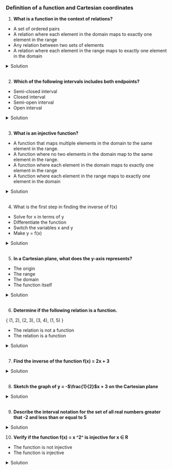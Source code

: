 ### Definition of a function and Cartesian coordinates

1. **What is a function in the context of relations?**

- A set of ordered pairs
- A relation where each element in the domain maps to exactly one element in the range
- Any relation between two sets of elements
- A relation where each element in the range maps to exactly one element in the domain

<details>
  <summary>Solution</summary>

A relation where each element in the domain maps to exactly one element in the range

</details>

</br>

2. **Which of the following intervals includes both endpoints?**

- Semi-closed interval
- Closed interval
- Semi-open interval
- Open interval

<details>
  <summary>Solution</summary>

Closed interval

</details>

</br>

3. **What is an injective function?**

- A function that maps multiple elements in the domain to the same element in the range.
- A function where no two elements in the domain map to the same element in the range.
- A function where each element in the domain maps to exactly one element in the range
- A function where each element in the range maps to exactly one element in the domain

<details>
  <summary>Solution</summary>

A function where no two elements in the domain map to the same element in the range.

</details>

</br>

4. What is the first step in finding the inverse of f(x)

- Solve for x in terms of y
- Differentiate the function
- Switch the variables x and y
- Make y = f(x)

<details>
  <summary>Solution</summary>

Make y = f(x)

</details>

</br>

5. **In a Cartesian plane, what does the y-axis represents?**

- The origin
- The range
- The domain
- The function itself

<details>
  <summary>Solution</summary>

The range

</details>

</br>

6. **Determine if the following relation is a function.**

{ (1, 2), (2, 3), (3, 4), (1, 5) }

- The relation is not a function
- The relation is a function

<details>
  <summary>Solution</summary>

The relation is not a function

</details>

</br>

7. **Find the inverse of the function f(x) = 2x + 3**

<details>
  <summary>Solution</summary>

  <br>

To find the inverse of the function \(f(x) = 2x + 3\), follow these steps:

---

#### Steps:

1. **Rewrite \(f(x)\) as \(y\):**
   \[
   y = 2x + 3
   \]

2. **Switch \(x\) and \(y\):**
   This reflects the inverse relationship:
   \[
   x = 2y + 3
   \]

3. **Solve for \(y\) in terms of \(x\):**
   \[
   x - 3 = 2y
   \]
   \[
   y = \frac{x - 3}{2}
   \]

4. **Rewrite \(y\) as \(f^{-1}(x)\):**
   \[
   f^{-1}(x) = \frac{x - 3}{2}
   \]

---

### Final Answer:

The inverse function is:
\[
f^{-1}(x) = \frac{x - 3}{2}
\]

This means that if you input a value into \(f^{-1}(x)\), you will retrieve the value that was originally input into \(f(x)\).

</details>

</br>

8. **Sketch the graph of y = -$\frac{1}{2}$x + 3 on the Cartesian plane**

<details>
  <summary>Solution</summary>

The line has a slope of \(-\frac{1}{2}\), meaning it decreases as \(x\) increases, and the y-intercept is at \(y = 3\).

</details>

</br>

9. **Describe the interval notation for the set of all real numbers greater that -2 and less than or equal to 5**

<details>
  <summary>Solution</summary>

The interval notation for the set of all real numbers greater than \(-2\) and less than or equal to \(5\) is:

\[
(-2, 5]
\]

Explanation:

- The parenthesis **\((-2\)** indicates that \(-2\) is **not included** in the interval (strictly greater than \(-2\)).
- The bracket **\[5\]** indicates that \(5\) is **included** in the interval (less than or equal to \(5\)).
- This interval includes all real numbers \(x\) such that:
\[
-2 < x \leq 5
\]
</details>

10. **Verify if the function f(x) = x ^2^ is injective for x ∈ R**

- The function is not injective
- The function is injective

<details>
  <summary>Solution</summary>

The function is not injective

</details>

